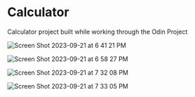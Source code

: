 # Calculator
Calculator project built while working through the Odin Project

![Screen Shot 2023-09-21 at 6 41 21 PM](https://github.com/acpasnello/calculator/assets/47428292/c6d06e12-0bf7-4fce-b7e7-1c18835a8d8b)

![Screen Shot 2023-09-21 at 6 58 27 PM](https://github.com/acpasnello/calculator/assets/47428292/32be868e-4c94-400e-b54f-345ab8ba637b)

![Screen Shot 2023-09-21 at 7 32 08 PM](https://github.com/acpasnello/calculator/assets/47428292/26aaaa6e-6e2b-4864-9a7b-fc3f537bc9ef)

![Screen Shot 2023-09-21 at 7 33 05 PM](https://github.com/acpasnello/calculator/assets/47428292/c72255e2-13a6-45f9-aee4-bb0126e84cbc)

